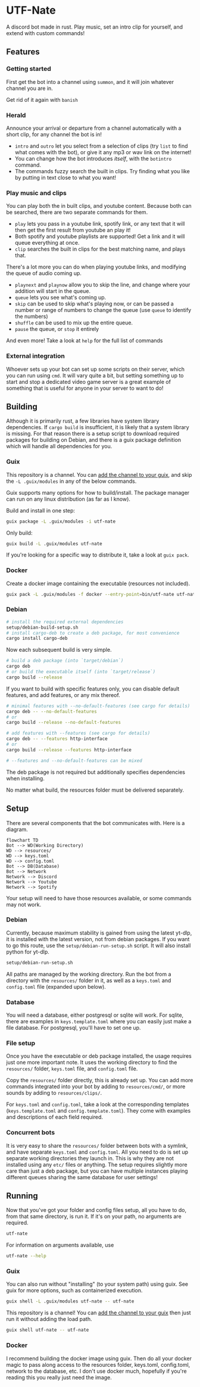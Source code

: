 # UTF-Nate

A discord bot made in rust. Play music, set an intro clip for yourself, and extend with custom
commands!

## Features

### Getting started

First get the bot into a channel using `summon`, and it will join whatever channel you are in.

Get rid of it again with `banish`

### Herald

Announce your arrival or departure from a channel automatically with a short clip, for any channel
the bot is in!

* `intro` and `outro` let you select from a selection of clips (try `list` to find what comes with
  the bot), or give it any mp3 or wav link on the internet!
* You can change how the bot introduces *itself*, with the `botintro` command.
* The commands fuzzy search the built in clips. Try finding what you like by putting in text
  close to what you want!

### Play music and clips

You can play both the in built clips, and youtube content. Because both can be searched, there
are two separate commands for them.

* `play` lets you pass in a youtube link, spotify link, or any text that it will then get the
  first result from youtube an play it!
* Both spotify and youtube playlists are supported! Get a link and it will queue everything at once.
* `clip` searches the built in clips for the best matching name, and plays that.

There's a lot more you can do when playing youtube links, and modifying the queue of audio coming
up.

* `playnext` and `playnow` allow you to skip the line, and change where your addition will start
  in the queue.
* `queue` lets you see what's coming up.
* `skip` can be used to skip what's playing now, or can be passed a number or range of numbers to
  change the queue (use `queue` to identify the numbers)
* `shuffle` can be used to mix up the entire queue.
* `pause` the queue, or `stop` it entirely

And even more! Take a look at `help` for the full list of commands

### External integration

Whoever sets up your bot can set up some scripts on their server, which you can run using `cmd`.
It will vary quite a bit, but setting something up to start and stop a dedicated video game
server is a great example of something that is useful for anyone in your server to want to do!

## Building

Although it is primarily rust, a few libraries have system library dependencies. If `cargo build` is
insufficient, it is likely that a system library is missing. For that reason there is a setup
script to download required packages for building on Debian, and there is a guix package
definition which will handle all dependencies for you.

### Guix

This repository is a channel. You can [add the channel to your guix], and skip the
`-L .guix/modules` in any of the below commands.

Guix supports many options for how to build/install. The package manager can run on any linux
distribution (as far as I know).

Build and install in one step:
```sh
guix package -L .guix/modules -i utf-nate
```

Only build:
```sh
guix build -L .guix/modules utf-nate
```

If you're looking for a specific way to distribute it, take a look at `guix pack`.

### Docker

Create a docker image containing the executable (resources not included).
```sh
guix pack -L .guix/modules -f docker --entry-point=bin/utf-nate utf-nate
```

### Debian

```sh
# install the required external dependencies
setup/debian-build-setup.sh
# install cargo-deb to create a deb package, for most convenience
cargo install cargo-deb
```

Now each subsequent build is very simple.
```sh
# build a deb package (into `target/debian`)
cargo deb
# or build the executable itself (into `target/release`)
cargo build --release
```

If you want to build with specific features only, you can disable default features, and add
features, or any mix thereof.
```sh
# minimal features with --no-default-features (see cargo for details)
cargo deb -- --no-default-features
# or
cargo build --release --no-default-features

# add features with --features (see cargo for details)
cargo deb -- --features http-interface
# or
cargo build --release --features http-interface

# --features and --no-default-features can be mixed
```

The deb package is not required but additionally specifies dependencies when installing.

No matter what build, the resources folder must be delivered separately.

## Setup

There are several components that the bot communicates with. Here is a diagram.

```mermaid
flowchart TD
Bot --> WD(Working Directory)
WD --> resources/
WD --> keys.toml
WD --> config.toml
Bot --> DB(Database)
Bot --> Network
Network --> Discord
Network --> Youtube
Network --> Spotify
```

Your setup will need to have those resources available, or some commands may not work.

### Debian

Currently, because maximum stability is gained from using the latest yt-dlp, it is installed with
the latest version, not from debian packages. If you want to go this route, use the
`setup/debian-run-setup.sh` script. It will also install python for yt-dlp.
```sh
setup/debian-run-setup.sh
```

All paths are managed by the working directory. Run the bot from a directory with the
`resources/` folder in it, as well as a `keys.toml` and `config.toml` file (expanded upon below).

### Database

You will need a database, either postgresql or sqlite will work. For sqlite, there are examples
in `keys.template.toml` where you can easily just make a file database. For postgresql, you'll
have to set one up.

### File setup

Once you have the executable or deb package installed, the usage requires just one more important
note. It uses the working directory to find the `resources/` folder, `keys.toml` file, and
`config.toml` file.

Copy the `resources/` folder directly, this is already set up. You can add more commands integrated
into your bot by adding to `resources/cmd/`, or more sounds by adding to `resources/clips/`.

For `keys.toml` and `config.toml`, take a look at the corresponding templates (`keys.template.toml`
and `config.template.toml`). They come with examples and descriptions of each field required.

### Concurrent bots

It is very easy to share the `resources/` folder between bots with a symlink, and have separate
`keys.toml` and `config.toml`. All you need to do is set up separate working directories they
launch in. This is why they are not installed using any `etc/` files or anything. The setup requires
slightly more care than just a deb package, but you can have multiple instances playing different
queues sharing the same database for user settings!

## Running

Now that you've got your folder and config files setup, all you have to do, from that same
directory, is run it. If it's on your path, no arguments are required.

```sh
utf-nate
```

For information on arguments available, use
```sh
utf-nate --help
```

### Guix

You can also run without "installing" (to your system path) using guix. See guix for more options,
such as containerized execution.

```sh
guix shell -L .guix/modules utf-nate -- utf-nate
```

This repository is a channel! You can [add the channel to your guix] then just run it without adding
the load path.

```sh
guix shell utf-nate -- utf-nate
```

### Docker

I recommend building the docker image using guix. Then do all your docker magic to pass along access
to the resources folder, keys.toml, config.toml, network to the database, etc. I don't use docker
much, hopefully if you're reading this you really just need the image.

[add the channel to your guix]: https://guix.gnu.org/manual/devel/en/html_node/Specifying-Additional-Channels.html
